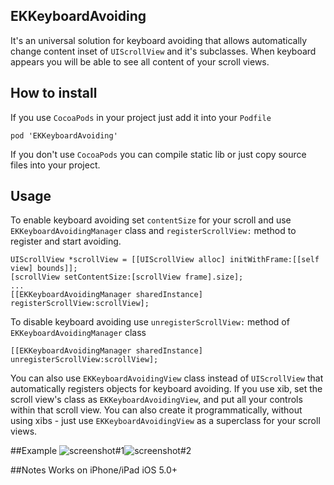 ## EKKeyboardAvoiding
It's an universal solution for keyboard avoiding that allows automatically change content inset of `UIScrollView` and it's subclasses. When keyboard appears you will be able to see all content of your scroll views.

## How to install
If you use `CocoaPods` in your project just add it into your `Podfile`
<pre><code>pod 'EKKeyboardAvoiding'</code></pre>

If you don't use `CocoaPods` you can compile static lib or just copy source files into your project.

## Usage
To enable keyboard avoiding set `contentSize` for your scroll and use `EKKeyboardAvoidingManager` class and `registerScrollView:` method to register and start avoiding. 

<pre><code>UIScrollView *scrollView = [[UIScrollView alloc] initWithFrame:[[self view] bounds]];
[scrollView setContentSize:[scrollView frame].size];
...
[[EKKeyboardAvoidingManager sharedInstance] registerScrollView:scrollView];
</code></pre>

To disable keyboard avoiding use `unregisterScrollView:` method of `EKKeyboardAvoidingManager` class

<pre><code>[[EKKeyboardAvoidingManager sharedInstance] unregisterScrollView:scrollView];
</code></pre>

You can also use `EKKeyboardAvoidingView` class instead of `UIScrollView` that automatically registers objects for keyboard avoiding. If you use xib, set the scroll view's class as `EKKeyboardAvoidingView`, and put all your controls within that scroll view. You can also create it programmatically, without using xibs - just use `EKKeyboardAvoidingView` as a superclass for your scroll views.

##Example
![screenshot#1](https://github.com/kirpichenko/EKKeyboardAvoiding/raw/develop/README/screenshot_1.PNG)![screenshot#2](https://github.com/kirpichenko/EKKeyboardAvoiding/raw/develop/README/screenshot_2.PNG)

##Notes
Works on iPhone/iPad iOS 5.0+
